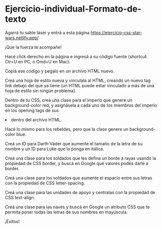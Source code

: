 # Ejercicio-individual-Formato-de-texto


Agarrá tu sable láser y entrá a esta página https://ejercicio-css-star-wars.netlify.app/   

 

¡Que la fuerza te acompañe!  

Hacé click derecho en la página e ingresá a su código fuente (shortcut: Ctr+U en PC, o Cmd+U en Mac).  

Copiá ese código y pegalo en un archivo HTML nuevo.  

Creá una hoja de estilo nueva y vinculala al HTML, creando un nuevo tag link debajo del que ya tiene (un HTML puede estar vinculado a más de una hoja de estilo sin ningún problema).  

Dentro de tu CSS, creá una clase para el imperio que genere un background-color red, y asignásela a cada uno de los miembros del imperio en los opening tags de sus <li> dentro del archivo HTML.  

Hacé lo mismo para los rebeldes, pero que la clase genere un background-color blue.  

Creá un ID para Darth Vader que aumente el tamaño de la letra de su nombre y un ID para Luke que lo ponga en itálica. 

Creá una clase para los soldados que les defina un borde a rayas usando la propiedad de CSS border, y buscá en Google qué valores podés darle a border. 

Creá una clase para los soldados que aumente el espacio entre sus letras con la propiedad de CSS letter-spacing. 

Creá una clase para las unidades de apoyo y centralas con la propiedad de CSS text-align. 

Creá una clase para las naves y buscá en Google un atributo CSS que te permita poner todas las letras de sus nombres en mayúscula. 

¡Éxitos! 
